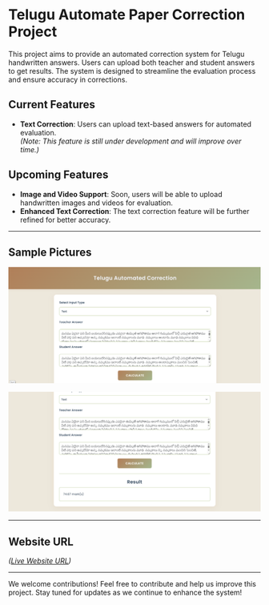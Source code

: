 # Telugu Automate Paper Correction Project

This project aims to provide an automated correction system for Telugu handwritten answers. Users can upload both teacher and student answers to get results. The system is designed to streamline the evaluation process and ensure accuracy in corrections.

## Current Features
- **Text Correction**: Users can upload text-based answers for automated evaluation.  
    *(Note: This feature is still under development and will improve over time.)*

## Upcoming Features
- **Image and Video Support**: Soon, users will be able to upload handwritten images and videos for evaluation.  
- **Enhanced Text Correction**: The text correction feature will be further refined for better accuracy.

---

## Sample Pictures
![Sample Image 1](Sample%20Images/snap1.png)

![Sample Image 2](Sample%20Images/snap2.png)

---

## Website URL
*([Live Website URL](https://satyauday112.github.io/Automated-Paper-Correction-for-Telugu/))*

---

We welcome contributions! Feel free to contribute and help us improve this project. Stay tuned for updates as we continue to enhance the system!
